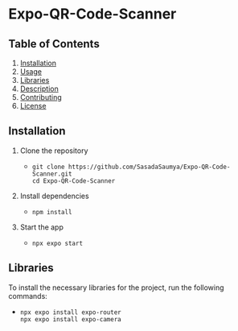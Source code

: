# Expo-QR-Code-Scanner

## Table of Contents

1. [Installation](#installation)
2. [Usage](#usage)
3. [Libraries](#libraries)
4. [Description](#description)
5. [Contributing](#contributing)
6. [License](#license)

## Installation

1. Clone the repository

   - ```
     git clone https://github.com/SasadaSaumya/Expo-QR-Code-Scanner.git
     cd Expo-QR-Code-Scanner
     ```

2. Install dependencies

   - ```
     npm install
     ```

3. Start the app

   - ```
     npx expo start
     ```

## Libraries

To install the necessary libraries for the project, run the following commands:

- ```
  npx expo install expo-router
  npx expo install expo-camera

